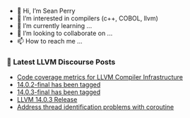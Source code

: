 - 👋 Hi, I’m Sean Perry
- 👀 I’m interested in compilers (c++, COBOL, llvm)
- 🌱 I’m currently learning ...
- 💞️ I’m looking to collaborate on ...
- 📫 How to reach me ...

<!---
s66perry/s66perry is a ✨ special ✨ repository because its `README.md` (this file) appears on your GitHub profile.
You can click the Preview link to take a look at your changes.
--->
### 📕 Latest LLVM Discourse Posts

<!-- DISCOURSE-LLVM:START -->
- [Code coverage metrics for LLVM Compiler Infrastructure](https://discourse.llvm.org/t/code-coverage-metrics-for-llvm-compiler-infrastructure/61877?page=2#post_23)
- [14.0.2-final has been tagged](https://discourse.llvm.org/t/14-0-2-final-has-been-tagged/62066#post_5)
- [14.0.3-final has been tagged](https://discourse.llvm.org/t/14-0-3-final-has-been-tagged/62134#post_1)
- [LLVM 14.0.3 Release](https://discourse.llvm.org/t/llvm-14-0-3-release/62133#post_1)
- [Address thread identification problems with coroutine](https://discourse.llvm.org/t/address-thread-identification-problems-with-coroutine/62015?page=2#post_23)
<!-- DISCOURSE-LLVM:END -->
